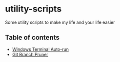 # utility-scripts

Some utility scripts to make my life and your life easier

## Table of contents

* [Windows Terminal Auto-run](/windows-terminal-autorun/)
* [Git Branch Pruner](/git-branch-pruner/)
